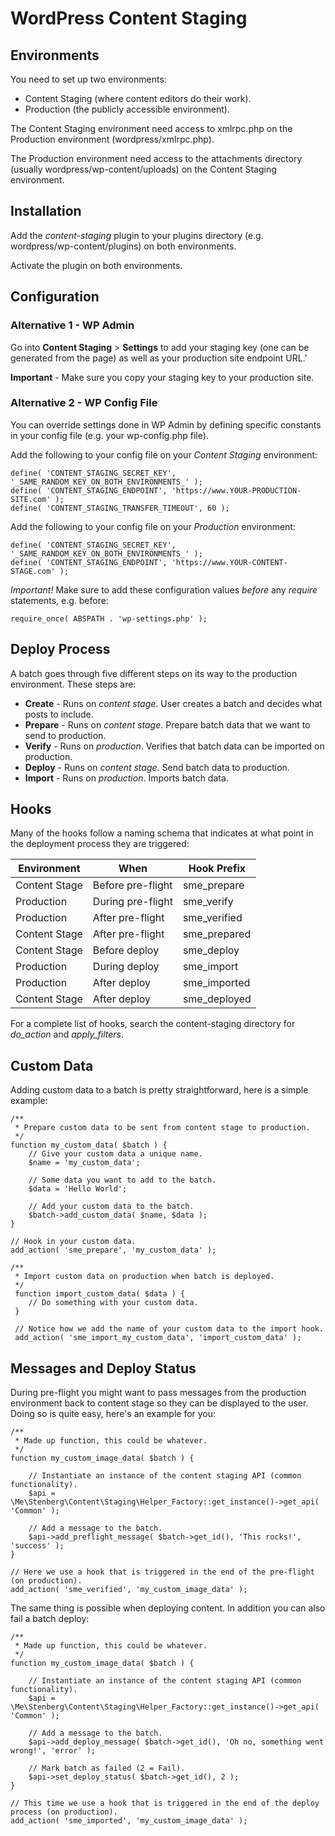 WordPress Content Staging
=========================

Environments
------------

You need to set up two environments:

* Content Staging (where content editors do their work).
* Production (the publicly accessible environment).

The Content Staging environment need access to xmlrpc.php on the Production environment (wordpress/xmlrpc.php).

The Production environment need access to the attachments directory (usually wordpress/wp-content/uploads) on the Content Staging environment.

Installation
------------

Add the *content-staging* plugin to your plugins directory (e.g. wordpress/wp-content/plugins) on both environments.

Activate the plugin on both environments.

Configuration
-------------

### Alternative 1 - WP Admin

Go into **Content Staging** > **Settings** to add your staging key (one can be generated from the page) as well as your production site endpoint URL.'

**Important** - Make sure you copy your staging key to your production site.

### Alternative 2 - WP Config File

You can override settings done in WP Admin by defining specific constants in your config file (e.g. your wp-config.php file).

Add the following to your config file on your *Content Staging* environment:

	define( 'CONTENT_STAGING_SECRET_KEY', '_SAME_RANDOM_KEY_ON_BOTH_ENVIRONMENTS_' );
	define( 'CONTENT_STAGING_ENDPOINT', 'https://www.YOUR-PRODUCTION-SITE.com' );
	define( 'CONTENT_STAGING_TRANSFER_TIMEOUT', 60 );

Add the following to your config file on your *Production* environment:

	define( 'CONTENT_STAGING_SECRET_KEY', '_SAME_RANDOM_KEY_ON_BOTH_ENVIRONMENTS_' );
	define( 'CONTENT_STAGING_ENDPOINT', 'https://www.YOUR-CONTENT-STAGE.com' );

*Important!* Make sure to add these configuration values *before* any *require* statements, e.g. before:

	require_once( ABSPATH . 'wp-settings.php' );

Deploy Process
--------------

A batch goes through five different steps on its way to the production environment. These steps are:

* **Create** - Runs on *content stage*. User creates a batch and decides what posts to include.
* **Prepare** - Runs on *content stage*. Prepare batch data that we want to send to production.
* **Verify** - Runs on *production*. Verifies that batch data can be imported on production.
* **Deploy** - Runs on *content stage*. Send batch data to production.
* **Import** - Runs on *production*. Imports batch data.

Hooks
-----

Many of the hooks follow a naming schema that indicates at what point in the deployment process they are triggered:

| Environment   | When              | Hook Prefix  |
| ------------- | ----------------- | ------------ |
| Content Stage | Before pre-flight | sme_prepare  |
| Production    | During pre-flight | sme_verify   |
| Production    | After pre-flight  | sme_verified |
| Content Stage | After pre-flight  | sme_prepared |
| Content Stage | Before deploy     | sme_deploy   |
| Production    | During deploy     | sme_import   |
| Production    | After deploy      | sme_imported |
| Content Stage | After deploy      | sme_deployed |

For a complete list of hooks, search the content-staging directory for *do_action* and *apply_filters*.

Custom Data
-----------

Adding custom data to a batch is pretty straightforward, here is a simple example:

	/**
	 * Prepare custom data to be sent from content stage to production.
	 */
	function my_custom_data( $batch ) {
		// Give your custom data a unique name.
		$name = 'my_custom_data';

		// Some data you want to add to the batch.
		$data = 'Hello World';

		// Add your custom data to the batch.
		$batch->add_custom_data( $name, $data );
	}

	// Hook in your custom data.
	add_action( 'sme_prepare', 'my_custom_data' );

	/**
	 * Import custom data on production when batch is deployed.
	 */
	 function import_custom_data( $data ) {
	 	// Do something with your custom data.
	 }

	 // Notice how we add the name of your custom data to the import hook.
	 add_action( 'sme_import_my_custom_data', 'import_custom_data' );

Messages and Deploy Status
--------------------------

During pre-flight you might want to pass messages from the production environment back to content stage so they can be displayed to the user. Doing so is quite easy, here's an example for you:

	/**
	 * Made up function, this could be whatever.
	 */
	function my_custom_image_data( $batch ) {

		// Instantiate an instance of the content staging API (common functionality).
		$api = \Me\Stenberg\Content\Staging\Helper_Factory::get_instance()->get_api( 'Common' );

		// Add a message to the batch.
		$api->add_preflight_message( $batch->get_id(), 'This rocks!', 'success' );
	}

	// Here we use a hook that is triggered in the end of the pre-flight (on production).
	add_action( 'sme_verified', 'my_custom_image_data' );

The same thing is possible when deploying content. In addition you can also fail a batch deploy:

	/**
	 * Made up function, this could be whatever.
	 */
	function my_custom_image_data( $batch ) {

		// Instantiate an instance of the content staging API (common functionality).
		$api = \Me\Stenberg\Content\Staging\Helper_Factory::get_instance()->get_api( 'Common' );

		// Add a message to the batch.
		$api->add_deploy_message( $batch->get_id(), 'Oh no, something went wrong!', 'error' );

		// Mark batch as failed (2 = Fail).
		$api->set_deploy_status( $batch->get_id(), 2 );
	}

	// This time we use a hook that is triggered in the end of the deploy process (on production).
	add_action( 'sme_imported', 'my_custom_image_data' );
